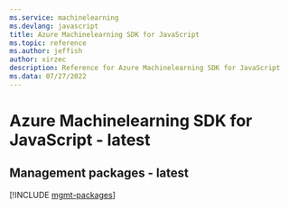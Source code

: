 ```yaml
---
ms.service: machinelearning
ms.devlang: javascript
title: Azure Machinelearning SDK for JavaScript
ms.topic: reference
ms.author: jeffish
author: xirzec
description: Reference for Azure Machinelearning SDK for JavaScript
ms.data: 07/27/2022
---
```

# Azure Machinelearning SDK for JavaScript - latest

## Management packages - latest
[!INCLUDE [mgmt-packages](machinelearning-mgmt-index.md)]